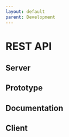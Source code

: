 ```yaml
---
layout: default
parent: Development
---
```


# REST API

## Server

## Prototype

## Documentation

## Client
